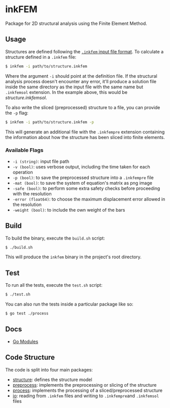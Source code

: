 # inkFEM

Package for 2D structural analysis using the Finite Element Method.

## Usage

Structures are defined following the [`.inkfem` input file format](./io/README.md).
To calculate a structure defined in a `.inkfem` file:

```bash
$ inkfem -i path/to/structure.inkfem
```

Where the argument `-i` should point at the definition file.
If the structural analysis process doesn't encounter any error, it'll produce a solution file inside the same directory as the input file with the same name but `.inkfemsol` extension.
In the example above, this would be _structure.inkfemsol_.

To also write the sliced (preprocessed) structure to a file, you can provide the `-p` flag:

```bash
$ inkfem -i path/to/structure.inkfem -p
```

This will generate an additional file with the `.inkfempre` extension containing the information about how the structure has been sliced into finite elements.

### Available Flags

- `-i (string)`: input file path
- `-v (bool)`: uses verbose output, including the time taken for each operation
- `-p (bool)`: to save the preprocessed structure into a `.inkfempre` file
- `-mat (bool)`: to save the system of equation's matrix as png image
- `-safe (bool)`: to perform some extra safety checks before proceeding with the resolution
- `-error (float64)`: to choose the maximum displacement error allowed in the resolution
- `-weight (bool)`: to include the own weight of the bars

## Build

To build the binary, execute the `build.sh` script:

```bash
$ ./build.sh
```

This will produce the `inkfem` binary in the project's root directory.

## Test

To run all the tests, execute the `test.sh` script:

```bash
$ ./test.sh
```

You can also run the tests inside a particular package like so:

```bash
$ go test ./process
```

## Docs

- [Go Modules](https://go.dev/doc/modules/managing-dependencies)

## Code Structure

The code is split into four main packages:

- [structure](./structure/README.md): defines the structure model
- [preprocess](./preprocess/README.md): implements the preprocessing or slicing of the structure
- [process](./process/README.md): implements the processing of a sliced/preprocessed structure
- [io](./io/README.md): reading from `.inkfem` files and writing to `.inkfempre`and `.inkfemsol` files
